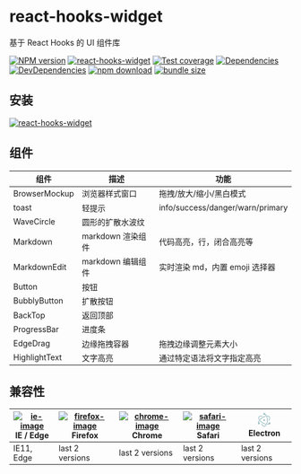 # react-hooks-widget

基于 React Hooks 的 UI 组件库

[![NPM version][npm-image]][npm-url] [![react-hooks-widget](https://img.shields.io/badge/docs%20by-react--hooks--widget-blue?style=flat-square)](https://github.com/monako97/react-hooks-widget) [![Test coverage][coveralls-image]][coveralls-url] [![Dependencies][david-image]][david-url] [![DevDependencies][david-dev-image]][david-dev-url] [![npm download][download-image]][download-url] [![bundle size][bundlephobia-image]][bundlephobia-url]

[npm-image]: http://img.shields.io/npm/v/react-hooks-widget.svg?logo=npm&style=flat-square
[npm-url]: http://npmjs.org/package/react-hooks-widget
[coveralls-image]: https://img.shields.io/codecov/c/github/monako97/react-hooks-widget?logo=coveralls&style=flat-square
[coveralls-url]: https://coveralls.io/r/monako97/react-hooks-widget?branch=main
[david-url]: https://david-dm.org/monako97/react-hooks-widget
[david-image]: https://david-dm.org/monako97/react-hooks-widget/status.svg?style=flat-square
[david-dev-url]: https://david-dm.org/monako97/react-hooks-widget?type=dev&style=flat-square
[david-dev-image]: https://david-dm.org/monako97/react-hooks-widget/dev-status.svg?style=flat-square
[download-image]: https://img.shields.io/npm/dm/react-hooks-widget.svg?logo=docusign&style=flat-square
[download-url]: https://npmjs.org/package/react-hooks-widget
[bundlephobia-url]: https://bundlephobia.com/result?p=react-hooks-widget
[bundlephobia-image]: https://badgen.net/bundlephobia/minzip/react-hooks-widget?style=flat-square

## 安装

[![react-hooks-widget](https://nodei.co/npm/react-hooks-widget.png)](https://npmjs.org/package/react-hooks-widget)

## 组件

| 组件          | 描述              | 功能                             |
| ------------- | ----------------- | -------------------------------- |
| BrowserMockup | 浏览器样式窗口    | 拖拽/放大/缩小/黑白模式          |
| toast         | 轻提示            | info/success/danger/warn/primary |
| WaveCircle    | 圆形的扩散水波纹  |                                  |
| Markdown      | markdown 渲染组件 | 代码高亮，行，闭合高亮等         |
| MarkdownEdit  | markdown 编辑组件 | 实时渲染 md，内置 emoji 选择器   |
| Button        | 按钮              |                                  |
| BubblyButton  | 扩散按钮          |                                  |
| BackTop       | 返回顶部          |                                  |
| ProgressBar   | 进度条            |                                  |
| EdgeDrag      | 边缘拖拽容器       | 拖拽边缘调整元素大小                |
| HighlightText | 文字高亮          | 通过特定语法将文字指定高亮           |

## 兼容性

| [![ie-image](https://raw.githubusercontent.com/alrra/browser-logos/master/src/edge/edge_24x24.png)](http://godban.github.io/browsers-support-badges/)<br>IE / Edge | [![firefox-image](https://raw.githubusercontent.com/alrra/browser-logos/master/src/firefox/firefox_24x24.png)](http://godban.github.io/browsers-support-badges/)<br>Firefox | [![chrome-image](https://raw.githubusercontent.com/alrra/browser-logos/master/src/chrome/chrome_24x24.png)](http://godban.github.io/browsers-support-badges/)<br>Chrome | [![safari-image](https://raw.githubusercontent.com/alrra/browser-logos/master/src/safari/safari_24x24.png)](http://godban.github.io/browsers-support-badges/)<br>Safari | [![electron-image](https://raw.githubusercontent.com/alrra/browser-logos/master/src/electron/electron_24x24.png)](http://godban.github.io/browsers-support-badges/)<br>Electron |
| --- | --- | --- | --- | --- |
| IE11, Edge | last 2 versions | last 2 versions | last 2 versions | last 2 versions |
